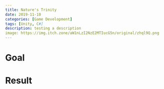```yaml
---
title: Nature's Trinity
date: 2019-11-10
categories: [Game Development]
tags: [Unity, C#]   
description: testing a description
image: https://img.itch.zone/aW1nLzI2NzE2MTIucG5n/original/zhql9Q.png
---
```


<h1>Goal</h1>

<h1>Result</h1>